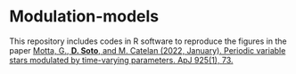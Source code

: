 # Modulation-models
 This repository includes codes in R software to reproduce the figures in the paper [Motta, G., **D. Soto**, and M. Catelan (2022, January). Periodic variable stars modulated by
time-varying parameters. ApJ 925(1), 73.](https://iopscience.iop.org/article/10.3847/1538-4357/ac3833)
